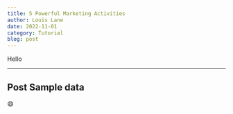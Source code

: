 ```yaml
---
title: 5 Powerful Marketing Activities
author: Louis Lane
date: 2022-11-01
category: Tutorial
blog: post
---
```


Hello

---

## Post Sample data

:smile:
